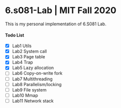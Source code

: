 # 6.s081-Lab | MIT Fall 2020

This is my personal implementation of 6.S081 Lab.

#### Todo List
- [x] Lab1 Utils
- [x] Lab2 System call
- [x] Lab3 Page table
- [x] Lab4 Trap
- [x] Lab5 Lazy allocation
- [ ] Lab6 Copy-on-write fork
- [ ] Lab7 Multithreading
- [ ] Lab8 Parallelism/locking
- [ ] Lab9 File system
- [ ] Lab10 Mmap
- [ ] Lab11 Network stack
